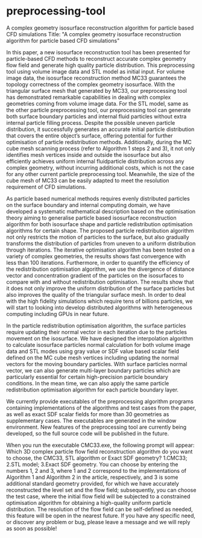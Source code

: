 # preprocessing-tool
A complex geometry isosurface reconstruction algorithm for particle based CFD simulations
Title: "A complex geometry isosurface reconstruction algorithm for particle based CFD simulations"

In this paper, a new isosurface reconstruction tool has been presented for particle-based CFD methods to reconstruct
accurate complex geometry flow field and generate high quality particle distribution. This preprocessing tool using
volume image data and STL model as initial input. For volume image data, the isosurface reconstruction method MC33 
guarantees the topology correctness of the complex geometry isosurface. With the triangular surface mesh that generated 
by MC33, our preprocessing tool has demonstrated remarkable capabilities in dealing with complex geometries coming from 
volume image data. For the STL model, same as the other particle preprocessing tool, our preprocessing tool can generate 
both surface boundary particles and internal fluid particles without extra internal particle filling process. Despite 
the possible uneven particle distribution, it successfully generates an accurate initial particle distribution that covers 
the entire object’s surface, offering potential for further optimisation of particle redistribution methods. Additionally, 
during the MC cube mesh scanning process (refer to Algorithm 1 steps 2 and 3), it not only identifies mesh vertices inside 
and outside the isosurface but also efficiently achieves uniform internal fluidparticle distribution across any complex 
geometry, without incurring additional costs, which is not the case for any other current particle preprocessing tool. 
Meanwhile, the size of the cube mesh of MC33 can be easily adapted to meet the resolution requirement of CFD simulations.

As particle based numerical methods requires evenly distributed particles on the surface boundary and internal computing 
domain, we have developed a systematic mathematical description based on the optimisation theory aiming to generalise particle 
based isosurface reconstruction algorithm for both isosurface shape and particle redistribution optimisation algorithms for 
certain shape. The proposed particle redistribution algorithm not only restricts the motion of particles to the surface, but 
also gradually transforms the distribution of particles from uneven to a uniform distribution through iterations. The iterative 
optimisation algorithm has been tested on a variety of complex geometries, the results shows fast convergence with less than 100 
iterations. Furthermore, in order to quantify the efficiency of the redistribution optimisation algorithm, we use the divergence 
of distance vector and concentration gradient of the particles on the isosurfaces to compare with and without redistribution 
optimisation. The results show that it does not only improve the uniform distribution of the surface particles but also improves 
the quality of the triangular surface mesh. In order to deal with the high fidelity simulations which require tens of billions 
particles, we will start to looking into develop distributed algorithms with heterogeneous computing including GPUs in near future.

In the particle redistribution optimisation algorithm, the surface particles require updating their normal vector in each iteration 
due to the particles movement on the isosurface. We have designed the interpolation algorithm to calculate isosurface particles 
normal calculation for both volume image data and STL modes using gray value or SDF value based scalar field defined on the MC cube 
mesh vertices including updating the normal vectors for the moving boundary particles. With surface particles normal vector, we can 
also generate multi-layer boundary particles which are particularly essential for certain high-precision particle boundary conditions. 
In the mean time, we can also apply the same particle redistribution optimisation algorithm for each particle boundary layer.

We currently provide executables of the preprocessing algorithm programs containing implementations of the algorithms and test cases 
from the paper, as well as exact SDF scalar fields for more than 30 geometries as supplementary cases. The executables are generated 
in the window environment. New features of the preprocessing tool are currently being developed, so the full source code will be 
published in the future.

When you run the executable CMC33.exe, the following prompt will appear:
Which 3D complex particle flow field reconstruction algorithm do you want to choose, the CMC33, STL algorithm or Exact SDF geometry?
1.CMC33; 2.STL model; 3.Exact SDF geometry.
You can choose by entering the numbers 1, 2 and 3, where 1 and 2 correspond to the implementations of Algorithm 1 and Algorithm 2 in the 
article, respectively, and 3 is some additional standard geometry provided, for which we have accurately reconstructed the level set and 
the flow field; subsequently, you can choose the test case, where the initial flow field will be subjected to a constrained optimisation 
algorithm for obtaining a high-quality uniform particle distribution.
The resolution of the flow field can be self-defined as needed, this feature will be open in the nearest future. If you have any specific need,
or discover any problem or bug, please leave a message and we will reply as soon as possible!
